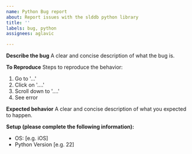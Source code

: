 ```yaml
---
name: Python Bug report
about: Report issues with the slddb python library
title: ''
labels: bug, python
assignees: aglavic

---
```


**Describe the bug**
A clear and concise description of what the bug is.

**To Reproduce**
Steps to reproduce the behavior:
1. Go to '...'
2. Click on '....'
3. Scroll down to '....'
4. See error

**Expected behavior**
A clear and concise description of what you expected to happen.

**Setup (please complete the following information):**
 - OS: [e.g. iOS]
 - Python Version [e.g. 22]
